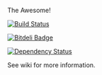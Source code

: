 The Awesome!

[![Build Status](https://travis-ci.org/changyou/anthCraft.png)](https://travis-ci.org/changyou/anthCraft)


[![Bitdeli Badge](https://d2weczhvl823v0.cloudfront.net/changyou/anthcraft/trend.png)](https://bitdeli.com/free "Bitdeli Badge")

[![Dependency Status](https://david-dm.org/changyou/anthcraft.png?theme=shields.io)](https://david-dm.org/changyou/anthcraft)

See wiki for more information.
